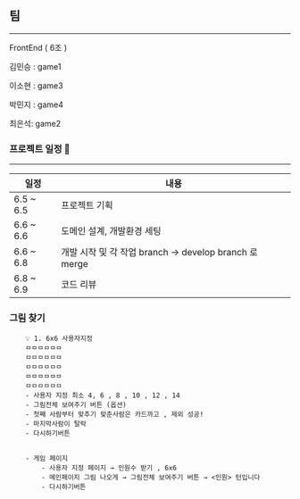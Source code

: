 ## 팀

---

FrontEnd ( 6조 )

김민승 : game1

이소현 : game3

박민지 : game4

최은석: game2

### 프로젝트 일정 📅

---

| 일정      | 내용                                                  |
| --------- | ----------------------------------------------------- |
| 6.5 ~ 6.5 | 프로젝트 기획                                         |
| 6.6 ~ 6.6 | 도메인 설계, 개발환경 세팅                            |
| 6.6 ~ 6.8 | 개발 시작 및 각 작업 branch → develop branch 로 merge |
| 6.8 ~ 6.9 | 코드 리뷰                                             |

### 그림 찾기

        💡 1. 6x6 사용자지정
        ㅁㅁㅁㅁㅁㅁ
        ㅁㅁㅁㅁㅁㅁ
        ㅁㅁㅁㅁㅁㅁ
        ㅁㅁㅁㅁㅁㅁ
        ㅁㅁㅁㅁㅁㅁ
        - 사용자 지정 최소 4, 6 , 8 , 10 , 12 , 14
        - 그림전체 보여주기 버튼 (옵션)
        - 첫째 사람부터 맞추기 맞춘사람은 카드까고 , 제외 성공!
        - 마지막사람이 탈락
        - 다시하기버튼


        - 게임 페이지
            - 사용자 지정 페이지 → 인원수 받기 , 6x6
            - 메인페이지 그림 나오게 → 그림전체 보여주기 버튼 → <인원> 턴입니다
            - 다시하기버튼
